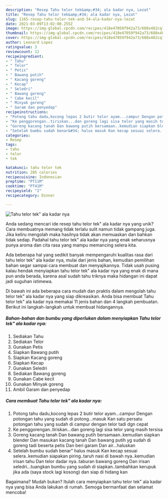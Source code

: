 ```yaml
---
description: "Resep Tahu telor tek&amp;#34; ala kadar nya, Lezat"
title: "Resep Tahu telor tek&amp;#34; ala kadar nya, Lezat"
slug: 1165-resep-tahu-telor-tek-and-34-ala-kadar-nya-lezat
date: 2021-03-09T13:02:00.255Z
image: https://img-global.cpcdn.com/recipes/418e47059f942a73/680x482cq70/tahu-telor-tek-ala-kadar-nya-foto-resep-utama.jpg
thumbnail: https://img-global.cpcdn.com/recipes/418e47059f942a73/680x482cq70/tahu-telor-tek-ala-kadar-nya-foto-resep-utama.jpg
cover: https://img-global.cpcdn.com/recipes/418e47059f942a73/680x482cq70/tahu-telor-tek-ala-kadar-nya-foto-resep-utama.jpg
author: Leonard Lopez
ratingvalue: 3
reviewcount: 12
recipeingredient:
- " Tahu"
- " Telor"
- " Petis"
- " Bawang putih"
- " Kacang goreng"
- " Kecap"
- " Seledri"
- " Bawang goreng"
- " Cabe kecil"
- " Minyak goreng"
- " Garam dan penyedap"
recipeinstructions:
- "Potong tahu dadu,kocong lepas 2 butir telor ayam...campur Dengan potongan tahu yang sudah di potong...masuk Kan satu persatu potongan tahu yang sudah di campur dengan telor tadi dgn cepat"
- "Ke penggorengan..tiriskan...dan goreng lagi sisa telor yang masih tersisa"
- "Goreng kacang tanah Dan bawang putih bersamaan..kemudian siapkan blender Dan masukan kacang tanah Dan bawang putih yg sudah di goreng tadi beserta petis Dan beri garam Dan air...haluskan"
- "Setelah bumbu sudah benar&#34; halus masuk Kan kecap sesuai selera..kemudian siapakan piring..taruh nasi di bawah nya..kemudian irisan tahu Dan telor dadar nya..taburan bawang goreng Dan irisan seledri...tuangkan bumbu yang sudah di siapkan..tambahkan kerupuk jika ada (saya stock lagi kosong) dan siap di hidang kan"
categories:
- Resep
tags:
- tahu
- telor
- tek

katakunci: tahu telor tek 
nutrition: 285 calories
recipecuisine: Indonesian
preptime: "PT11M"
cooktime: "PT41M"
recipeyield: "2"
recipecategory: Dinner

---
```



![Tahu telor tek&#34; ala kadar nya](https://img-global.cpcdn.com/recipes/418e47059f942a73/680x482cq70/tahu-telor-tek-ala-kadar-nya-foto-resep-utama.jpg)

Anda sedang mencari ide resep tahu telor tek&#34; ala kadar nya yang unik? Cara membuatnya memang tidak terlalu sulit namun tidak gampang juga. Jika keliru mengolah maka hasilnya tidak akan memuaskan dan bahkan tidak sedap. Padahal tahu telor tek&#34; ala kadar nya yang enak seharusnya punya aroma dan cita rasa yang mampu memancing selera kita.



Ada beberapa hal yang sedikit banyak mempengaruhi kualitas rasa dari tahu telor tek&#34; ala kadar nya, mulai dari jenis bahan, kemudian pemilihan bahan segar sampai cara membuat dan menyajikannya. Tidak usah pusing kalau hendak menyiapkan tahu telor tek&#34; ala kadar nya yang enak di mana pun anda berada, karena asal sudah tahu triknya maka hidangan ini dapat jadi suguhan istimewa.


Di bawah ini ada beberapa cara mudah dan praktis dalam mengolah tahu telor tek&#34; ala kadar nya yang siap dikreasikan. Anda bisa membuat Tahu telor tek&#34; ala kadar nya memakai 11 jenis bahan dan 4 langkah pembuatan. Berikut ini langkah-langkah untuk membuat hidangannya.

<!--inarticleads1-->

##### Bahan-bahan dan bumbu yang diperlukan dalam menyiapkan Tahu telor tek&#34; ala kadar nya:

1. Sediakan  Tahu
1. Sediakan  Telor
1. Gunakan  Petis
1. Siapkan  Bawang putih
1. Siapkan  Kacang goreng
1. Siapkan  Kecap
1. Gunakan  Seledri
1. Sediakan  Bawang goreng
1. Gunakan  Cabe kecil
1. Gunakan  Minyak goreng
1. Ambil  Garam dan penyedap




<!--inarticleads2-->

##### Cara membuat Tahu telor tek&#34; ala kadar nya:

1. Potong tahu dadu,kocong lepas 2 butir telor ayam...campur Dengan potongan tahu yang sudah di potong...masuk Kan satu persatu potongan tahu yang sudah di campur dengan telor tadi dgn cepat
1. Ke penggorengan..tiriskan...dan goreng lagi sisa telor yang masih tersisa
1. Goreng kacang tanah Dan bawang putih bersamaan..kemudian siapkan blender Dan masukan kacang tanah Dan bawang putih yg sudah di goreng tadi beserta petis Dan beri garam Dan air...haluskan
1. Setelah bumbu sudah benar&#34; halus masuk Kan kecap sesuai selera..kemudian siapakan piring..taruh nasi di bawah nya..kemudian irisan tahu Dan telor dadar nya..taburan bawang goreng Dan irisan seledri...tuangkan bumbu yang sudah di siapkan..tambahkan kerupuk jika ada (saya stock lagi kosong) dan siap di hidang kan




Bagaimana? Mudah bukan? Itulah cara menyiapkan tahu telor tek&#34; ala kadar nya yang bisa Anda lakukan di rumah. Semoga bermanfaat dan selamat mencoba!
